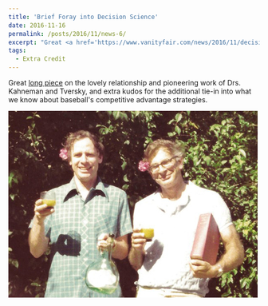 ```yaml
---
title: 'Brief Foray into Decision Science'
date: 2016-11-16
permalink: /posts/2016/11/news-6/
excerpt: "Great <a href='https://www.vanityfair.com/news/2016/11/decision-science-daniel-kahneman-amos-tversky' target='_blank'>long piece</a> on the lovely relationship and pioneering work of Drs. Kahneman and Tversky, and extra kudos for the additional tie-in into what we know about baseball's competitive advantage strategies.<br><br><img src='/images/posts/2016_11_kahneman_tversky.jpg'><br><br>"
tags:
  - Extra Credit
---
```


Great [long piece](https://www.vanityfair.com/news/2016/11/decision-science-daniel-kahneman-amos-tversky) on the lovely relationship and pioneering work of Drs. Kahneman and Tversky, and extra kudos for the additional tie-in into what we know about baseball's competitive advantage strategies.

![internal](/images/posts/2016_11_kahneman_tversky.jpg)
